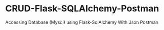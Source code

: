 # CRUD-Flask-SQLAlchemy-Postman
Accessing Database (Mysql) using Flask-SqlAlchemy With Json Postman
